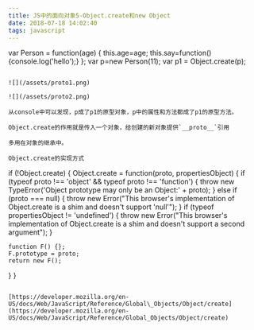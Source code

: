 ```yaml
---
title: JS中的面向对象5-Object.create和new Object
date: 2018-07-18 14:02:40
tags: javascript
---
```

var Person = function(age) {
    this.age=age;
    this.say=function(){console.log('hello');}
};
var p=new Person(11);
var p1 = Object.create(p);
```

![](/assets/proto1.png)

![](/assets/proto2.png)

从console中可以发现，p成了p1的原型对象，p中的属性和方法都成了p1的原型方法。

Object.create的作用就是传入一个对象，给创建的新对象提供`__proto__`引用

多用在对象的继承中。

Object.create的实现方式

```
if (!Object.create) {
  Object.create = function(proto, propertiesObject) {
    if (typeof proto !== 'object' && typeof proto !== 'function') {
      throw new TypeError('Object prototype may only be an Object:' + proto);
    } else if (proto === null) {
      throw new Error("This browser's implementation of Object.create is a shim and doesn't support 'null'");
    }
    if (typeof propertiesObject != 'undefined') {
      throw new Error("This browser's implementation of Object.create is a shim and doesn't support a second argument");
    }

    function F() {};
    F.prototype = proto;
    return new F();
  }
}
```

[https://developer.mozilla.org/en-US/docs/Web/JavaScript/Reference/Global\_Objects/Object/create](https://developer.mozilla.org/en-US/docs/Web/JavaScript/Reference/Global_Objects/Object/create)